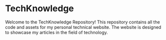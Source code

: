 # TechKnowledge
Welcome to the TechKnowledge Repository! This repository contains all the code and assets for my personal technical website. The website is designed to showcase my articles in the field of technology.
